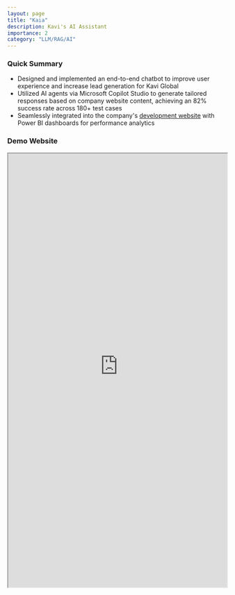 ```yaml
---
layout: page
title: "Kaia"
description: Kavi's AI Assistant
importance: 2
category: "LLM/RAG/AI"
---
```


### Quick Summary

- Designed and implemented an end-to-end chatbot to improve user experience and increase lead generation for Kavi Global
- Utilized AI agents via Microsoft Copilot Studio to generate tailored responses based on company website content, achieving an 82% success rate across 180+ test cases
- Seamlessly integrated into the company's [development website](https://kavi-web-app.azurewebsites.net/) with Power BI dashboards for performance analytics

### Demo Website

<iframe src="https://copilotstudio.microsoft.com/environments/Default-bf2665d9-7e6b-49ab-93a5-4b7262a44452/bots/msdyn_chatbot/canvas?__version__=2&enableFileAttachment=false" width="100%" height="1000px">
  <p>Your browser does not support iframes. You can <a href="https://copilotstudio.microsoft.com/environments/Default-bf2665d9-7e6b-49ab-93a5-4b7262a44452/bots/msdyn_chatbot/canvas?__version__=2&enableFileAttachment=false">click the link here</a>.</p>
</iframe>
